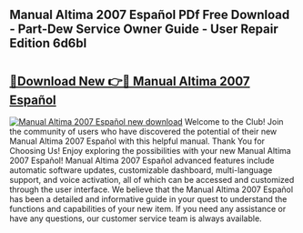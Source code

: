 ## Manual Altima 2007 Español PDf Free Download - Part-Dew Service Owner Guide - User Repair Edition 6d6bl

# <h2><a href="http://bc31273.oget.top/?id=Manual+Altima+2007+Espa%c3%b1ol">🔗Download New 👉🔴 Manual Altima 2007 Español</a></h2>

[![Manual Altima 2007 Español new download](https://i.imgur.com/5g1atiW.png)](http://bc31273.oget.top/?id=Manual+Altima+2007+Espa%c3%b1ol)
Welcome to the Club! Join the community of users who have discovered the potential of their new Manual Altima 2007 Español with this helpful manual. Thank You for Choosing Us! Enjoy exploring the possibilities with your new Manual Altima 2007 Español! Manual Altima 2007 Español advanced features include automatic software updates, customizable dashboard, multi-language support, and voice activation, all of which can be accessed and customized through the user interface. We believe that the Manual Altima 2007 Español has been a detailed and informative guide in your quest to understand the functions and capabilities of your new item. If you need any assistance or have any questions, our customer service team is always available.
